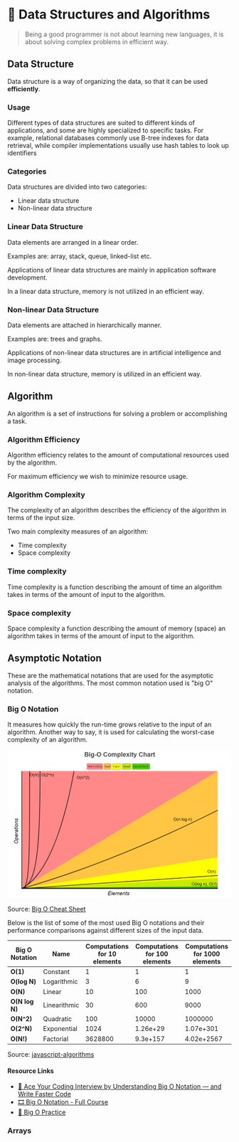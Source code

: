 # 🧮 Data Structures and Algorithms

> Being a good programmer is not about learning new languages, it is about solving complex problems in efficient way.

## Data Structure

Data structure is a way of organizing the data, so that it can be used **efficiently**.

### Usage

Different types of data structures are suited to different kinds of applications, and some are highly specialized to specific tasks. For example, relational databases commonly use B-tree indexes for data retrieval, while compiler implementations usually use hash tables to look up identifiers

### Categories

Data structures are divided into two categories:

- Linear data structure
- Non-linear data structure

### Linear Data Structure

Data elements are arranged in a linear order.

Examples are: array, stack, queue, linked-list etc.

Applications of linear data structures are mainly in application software development.

In a linear data structure, memory is not utilized in an efficient way.

### Non-linear Data Structure

Data elements are attached in hierarchically manner.

Examples are: trees and graphs.

Applications of non-linear data structures are in artificial intelligence and image processing.

In non-linear data structure, memory is utilized in an efficient way.

## Algorithm

An algorithm is a set of instructions for solving a problem or accomplishing a task.

### Algorithm Efficiency

Algorithm efficiency relates to the amount of computational resources used by the algorithm.

For maximum efficiency we wish to minimize resource usage.

### Algorithm Complexity

The complexity of an algorithm describes the efficiency of the algorithm in terms of the input size.

Two main complexity measures of an algorithm:

- Time complexity
- Space complexity

### Time complexity

Time complexity is a function describing the amount of time an algorithm takes in terms of the amount of input to the algorithm.

### Space complexity

Space complexity a function describing the amount of memory (space) an algorithm takes in terms of the amount of input to the algorithm.

## Asymptotic Notation

These are the mathematical notations that are used for the asymptotic analysis of the algorithms. The most common notation used is "big O" notation.

### Big O Notation

It measures how quickly the run-time grows relative to the input of an algorithm. Another way to say, it is used for calculating the worst-case complexity of an algorithm.

![Big O Complexity Chart](./assets/big-o-chart.png)

Source: [Big O Cheat Sheet](http://bigocheatsheet.com/)

Below is the list of some of the most used Big O notations and their performance comparisons against different sizes of the input data.

| Big O Notation | Name         | Computations for 10 elements | Computations for 100 elements | Computations for 1000 elements |
| -------------- | ------------ | ---------------------------- | ----------------------------- | ------------------------------ |
| **O(1)**       | Constant     | 1                            | 1                             | 1                              |
| **O(log N)**   | Logarithmic  | 3                            | 6                             | 9                              |
| **O(N)**       | Linear       | 10                           | 100                           | 1000                           |
| **O(N log N)** | Linearithmic | 30                           | 600                           | 9000                           |
| **O(N^2)**     | Quadratic    | 100                          | 10000                         | 1000000                        |
| **O(2^N)**     | Exponential  | 1024                         | 1.26e+29                      | 1.07e+301                      |
| **O(N!)**      | Factorial    | 3628800                      | 9.3e+157                      | 4.02e+2567                     |

Source: [javascript-algorithms](https://github.com/trekhleb/javascript-algorithms#big-o-notation)

#### Resource Links

- [📃 Ace Your Coding Interview by Understanding Big O Notation — and Write Faster Code](https://medium.com/@bretcameron/ace-your-coding-interview-by-understanding-big-o-notation-and-write-faster-code-6b60bd498040)
- [🎞️ Big O Notation - Full Course](https://www.youtube.com/watch?v=Mo4vesaut8g)
- [📃 Big O Practice](https://www.learnhowtoprogram.com/computer-science/big-o-notation-and-binary-trees/big-o-practice)

### Arrays
